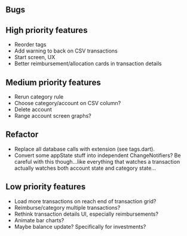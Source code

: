 ## Bugs


## High priority features
- Reorder tags
- Add warning to back on CSV transactions
- Start screen, UX
- Better reimbursement/allocation cards in transaction details

## Medium priority features
- Rerun category rule
- Choose category/account on CSV column?
- Delete account
- Range account screen graphs?


## Refactor
- Replace all database calls with extension (see tags.dart).
- Convert some appState stuff into independent ChangeNotifiers? Be careful with this though...like everything that 
  watches a transaction actually watches both account state and category state...


## Low priority features
- Load more transactions on reach end of transaction grid?
- Reimburse/category multiple transactions?
- Rethink transaction details UI, especially reimbursements?
- Animate bar charts?
- Maybe balance update? Specifically for investments?

